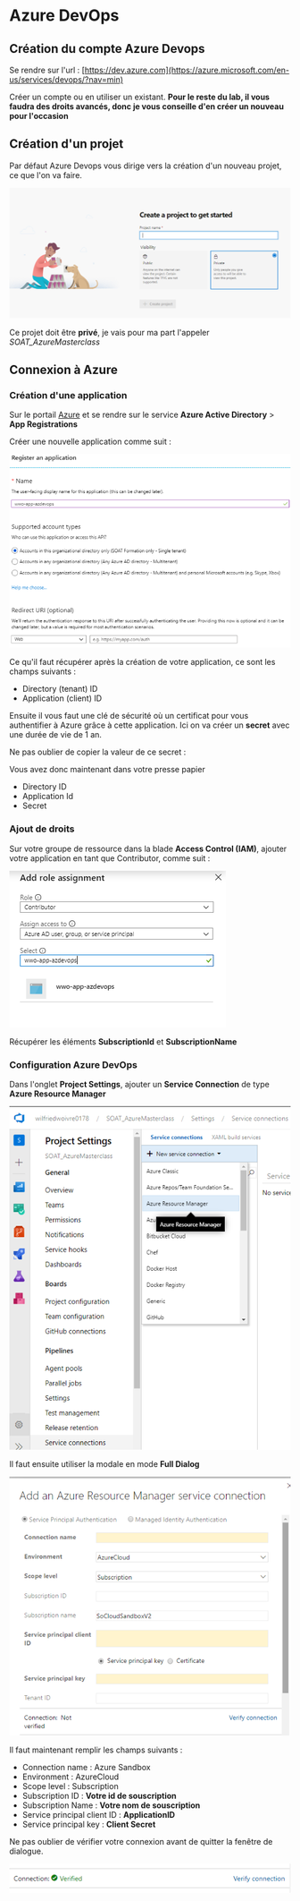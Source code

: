 # Azure DevOps

## Création du compte Azure Devops

Se rendre sur l'url : [https://dev.azure.com](https://azure.microsoft.com/en-us/services/devops/?nav=min)

Créer un compte ou en utiliser un existant. **Pour le reste du lab, il vous faudra des droits avancés, donc je vous conseille d'en créer un nouveau pour l'occasion**

## Création d'un projet

Par défaut Azure Devops vous dirige vers la création d'un nouveau projet, ce que l'on va faire.

![](../assets/devops/newproject.png)

Ce projet doit être **privé**, je vais pour ma part l'appeler *SOAT_AzureMasterclass*

## Connexion à Azure

### Création d'une application

Sur le portail [Azure](https://portal.azure.com) et se rendre sur le service **Azure Active Directory** > **App Registrations**

Créer une nouvelle application comme suit :

![](../assets/devops/newapp.png)

Ce qu'il faut récupérer après la création de votre application, ce sont les champs suivants :

- Directory (tenant) ID
- Application (client) ID

Ensuite il vous faut une clé de sécurité où un certificat pour vous authentifier à Azure grâce à cette application.
Ici on va créer un **secret** avec une durée de vie de 1 an.

Ne pas oublier de copier la valeur de ce secret : 

Vous avez donc maintenant dans votre presse papier

- Directory ID
- Application Id
- Secret

### Ajout de droits

Sur votre groupe de ressource dans la blade **Access Control (IAM)**, ajouter votre application en tant que Contributor, comme suit :

![](../assets/devops/addiam.png)

Récupérer les éléments **SubscriptionId** et **SubscriptionName**

### Configuration Azure DevOps

Dans l'onglet **Project Settings**, ajouter un **Service Connection** de type **Azure Resource Manager**

![](../assets/devops/addserviceconnection.png)

Il faut ensuite utiliser la modale en mode **Full Dialog**

![](../assets/devops/azdevopsfulldialog.png)

Il faut maintenant remplir les champs suivants :

- Connection name : Azure Sandbox
- Environment : AzureCloud
- Scope level : Subscription
- Subscription ID : **Votre id de souscription**
- Subscription Name : **Votre nom de souscription**
- Service principal client ID : **ApplicationID**
- Service principal key : **Client Secret**

Ne pas oublier de vérifier votre connexion avant de quitter la fenêtre de dialogue.

![](../assets/devops/verifyconnection.png)
